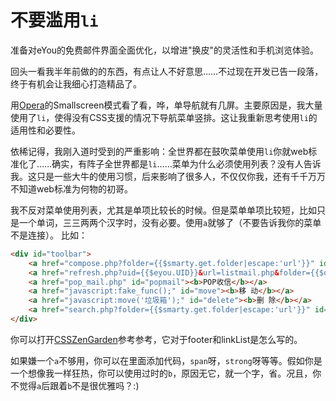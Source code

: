 # 不要滥用<code>li</code>

准备对eYou的免费邮件界面全面优化，以增进"换皮"的灵活性和手机浏览体验。

回头一看我半年前做的的东西，有点让人不好意思……不过现在开发已告一段落，终于有机会让我细心打造精品了。

用[Opera][0]的Smallscreen模式看了看，哗，单导航就有几屏。主要原因是，我大量使用了`li`，使得没有CSS支援的情况下导航菜单竖排。这让我重新思考使用`li`的适用性和必要性。

依稀记得，我刚入道时受到的严重影响：全世界都在鼓吹菜单使用`li`你就web标准化了……确实，有阵子全世界都是`li`……菜单为什么必须使用列表？没有人告诉我。这只是一些大牛的使用习惯，后来影响了很多人，不仅仅你我，还有千千万万不知道web标准为何物的初哥。

我不反对菜单使用列表，尤其是单项比较长的时候。但是菜单单项比较短，比如只是一个单词，三三两两个汉字时，没有必要。使用`a`就够了（不要告诉我你的菜单不是连接）。
比如：

```html
<div id="toolbar">
	<a href="compose.php?folder={{$smarty.get.folder|escape:'url'}}" id="writemail"><b>写邮件</b></a>
	<a href="refresh.php?uid={{$eyou.UID}}&url=listmail.php&folder={{$onFolderInfo.folder_path|escape:url}}" id="receivemail"><b>检查新邮件</b></a>
	<a href="pop_mail.php" id="popmail"><b>POP收信</b></a>
	<a href="javascript:fake_func();" id="move"><b>移 动</b></a>
	<a href="javascript:move('垃圾箱');" id="delete"><b>删 除</b></a>
	<a href="search.php?folder={{$smarty.get.folder|escape:'url'}}" id="search";><b>查 找</b></a>
</div>
```

你可以打开[CSSZenGarden][1]参考参考，它对于footer和linkList是怎么写的。

如果嫌一个`a`不够用，你可以在里面添加代码，`span`呀，`strong`呀等等。假如你是一个想像我一样狂热，你可以使用过时的`b`，原因无它，就一个字，省。况且，你不觉得`a`后跟着`b`不是很优雅吗？:)

[0]: http://opera.com
[1]: http://csszengarden.com
